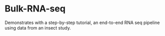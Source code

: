 # Bulk-RNA-seq
Demonstrates with a step-by-step tutorial, an end-to-end RNA seq pipeline using data from an insect study.
